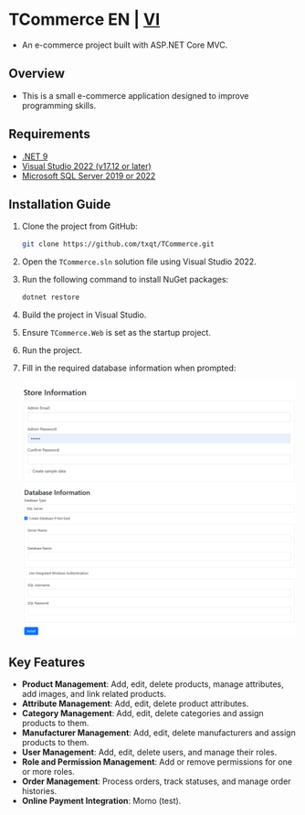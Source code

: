 # TCommerce EN | [VI](./README.md)

- An e-commerce project built with ASP.NET Core MVC.

## Overview
- This is a small e-commerce application designed to improve programming skills.

## Requirements

- [.NET 9](https://dotnet.microsoft.com/en-us/download/dotnet/9.0)
- [Visual Studio 2022 (v17.12 or later)](https://visualstudio.microsoft.com/vs/)
- [Microsoft SQL Server 2019 or 2022](https://www.microsoft.com/en-us/sql-server/sql-server-downloads)

## Installation Guide
1. Clone the project from GitHub:

    ```bash
    git clone https://github.com/txqt/TCommerce.git
    ```

2. Open the `TCommerce.sln` solution file using Visual Studio 2022.
3. Run the following command to install NuGet packages:

    ```bash
    dotnet restore
    ```

4. Build the project in Visual Studio.
5. Ensure `TCommerce.Web` is set as the startup project.
6. Run the project.
7. Fill in the required database information when prompted:
    
    ![Admin account setup and sample data creation](setup-images/store-info.png)
    ![Enter database information (MSSQL)](setup-images/db-info.png)

## Key Features

- **Product Management**: Add, edit, delete products, manage attributes, add images, and link related products.
- **Attribute Management**: Add, edit, delete product attributes.
- **Category Management**: Add, edit, delete categories and assign products to them.
- **Manufacturer Management**: Add, edit, delete manufacturers and assign products to them.
- **User Management**: Add, edit, delete users, and manage their roles.
- **Role and Permission Management**: Add or remove permissions for one or more roles.
- **Order Management**: Process orders, track statuses, and manage order histories.
- **Online Payment Integration**: Momo (test).
